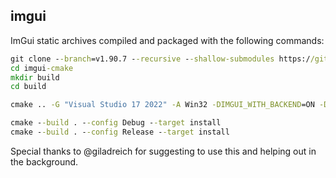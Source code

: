 ## imgui

ImGui static archives compiled and packaged with the following commands:
```bat
git clone --branch=v1.90.7 --recursive --shallow-submodules https://github.com/ko4life-net/imgui-cmake.git
cd imgui-cmake
mkdir build
cd build

cmake .. -G "Visual Studio 17 2022" -A Win32 -DIMGUI_WITH_BACKEND=ON -DIMGUI_BACKEND_PLATFORM=WIN32 -DIMGUI_BACKEND_DX9=ON -DCMAKE_INSTALL_PREFIX=pkg -DCMAKE_MSVC_RUNTIME_LIBRARY="MultiThreaded$<$<CONFIG:Debug>:Debug>" -DCMAKE_MSVC_DEBUG_INFORMATION_FORMAT="$<$<CONFIG:Debug,RelWithDebInfo>:Embedded>" -DCMAKE_POLICY_DEFAULT_CMP0141=NEW

cmake --build . --config Debug --target install
cmake --build . --config Release --target install
```

Special thanks to @giladreich for suggesting to use this and helping out in the background.

